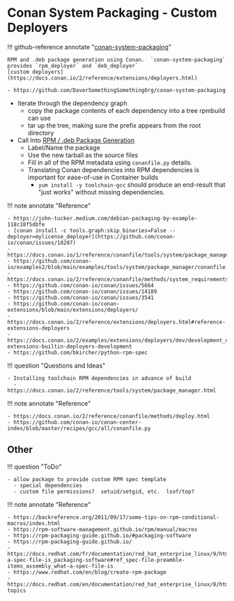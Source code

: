 # Conan System Packaging - Custom Deployers

!!! github-reference annotate "[conan-system-packaging](https://github.com/DaverSomethingSomethingOrg/conan-system-packaging)"

    RPM and .deb package generation using Conan.  `conan-system-packaging`
    provides `rpm_deployer` and `deb_deployer`
    [custom deployers](https://docs.conan.io/2/reference/extensions/deployers.html)

    - https://github.com/DaverSomethingSomethingOrg/conan-system-packaging

- Iterate through the dependency graph
  - copy the package contents of each dependency into a tree rpmbuild can use
  - tar up the tree, making sure the prefix appears from the root directory
- Call Into [RPM / .deb Package Generation](#rpm-deb-package-generation)
  - Label/Name the package
  - Use the new tarball as the source files
  - Fill in all of the RPM metadata using `conanfile.py` details.
  - Translating Conan dependencies into RPM dependencies is important for ease-of-use in Container builds
    - `yum install -y toolchain-gcc` should produce an end-result that "just works" without missing dependencies.

!!! note annotate "Reference"

    - https://john-tucker.medium.com/debian-packaging-by-example-118c18f5dbfe
    - [conan install -c tools.graph:skip_binaries=False --deployer=mylicense_deployer](https://github.com/conan-io/conan/issues/18207)
    - https://docs.conan.io/1/reference/conanfile/tools/system/package_manager.html
    - https://github.com/conan-io/examples2/blob/main/examples/tools/system/package_manager/conanfile.py
    - https://docs.conan.io/2/reference/conanfile/methods/system_requirements.html
    - https://github.com/conan-io/conan/issues/5664
    - https://github.com/conan-io/conan/issues/14189
    - https://github.com/conan-io/conan/issues/3541
    - https://github.com/conan-io/conan-extensions/blob/main/extensions/deployers/
    - https://docs.conan.io/2/reference/extensions/deployers.html#reference-extensions-deployers
    - https://docs.conan.io/2/examples/extensions/deployers/dev/development_deploy.html#examples-extensions-builtin-deployers-development
    - https://github.com/bkircher/python-rpm-spec

!!! question "Questions and Ideas"

    - Installing toolchain RPM dependencies in advance of build
      - https://docs.conan.io/2/reference/tools/system/package_manager.html

!!! note annotate "Reference"

    - https://docs.conan.io/2/reference/conanfile/methods/deploy.html
    - https://github.com/conan-io/conan-center-index/blob/master/recipes/gcc/all/conanfile.py


## Other

!!! question "ToDo"

    - allow package to provide custom RPM spec template
      - special dependencies
      - custom file permissions?  setuid/setgid, etc.  lsof/top?

!!! note annotate "Reference"

    - https://backreference.org/2011/09/17/some-tips-on-rpm-conditional-macros/index.html
    - https://rpm-software-management.github.io/rpm/manual/macros
    - https://rpm-packaging-guide.github.io/#packaging-software
    - https://rpm-packaging-guide.github.io/
    - https://docs.redhat.com/fr/documentation/red_hat_enterprise_linux/9/html/packaging_and_distributing_software/assembly_what-a-spec-file-is_packaging-software#ref_spec-file-preamble-items_assembly_what-a-spec-file-is
    - https://www.redhat.com/en/blog/create-rpm-package
    - https://docs.redhat.com/en/documentation/red_hat_enterprise_linux/8/html/packaging_and_distributing_software/advanced-topics
